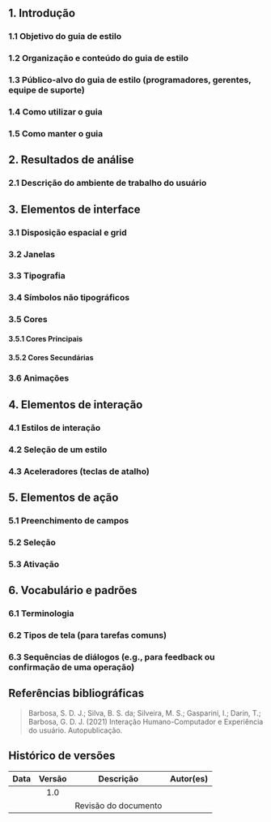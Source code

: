 ## 1. Introdução

### 1.1 Objetivo do guia de estilo

<p style="text-indent: 20px; text-align: justify">

</p>

### 1.2 Organização e conteúdo do guia de estilo

<p style="text-indent: 20px; text-align: justify">

</p>

### 1.3 Público-alvo do guia de estilo (programadores, gerentes, equipe de suporte)

<p style="text-indent: 20px; text-align: justify">

</p>

### 1.4 Como utilizar o guia 

<p style="text-indent: 20px; text-align: justify">

</p>

### 1.5 Como manter o guia

<p style="text-indent: 20px; text-align: justify">

</p>

## 2. Resultados de análise

### 2.1 Descrição do ambiente de trabalho do usuário
<p style="text-indent: 20px; text-align: justify">

</p>




## 3. Elementos de interface

### 3.1 Disposição espacial e grid
        
<p style="text-indent: 20px; text-align: justify">

</p>

### 3.2 Janelas

### 3.3 Tipografia
<p style="text-indent: 20px; text-align: justify">

</p>

### 3.4 Símbolos não tipográficos

<p style="text-indent: 20px; text-align: justify">

</p>

### 3.5 Cores

#### 3.5.1 Cores Principais

<p style="text-indent: 20px; text-align: justify">
    
</p>




#### 3.5.2 Cores Secundárias

<p style="text-indent: 20px; text-align: justify">
    
</p>





### 3.6 Animações

<p style="text-indent: 20px; text-align: justify">

</p>

## 4. Elementos de interação

### 4.1 Estilos de interação

<p style="text-indent: 20px; text-align: justify">
</p>

### 4.2 Seleção de um estilo

<p style="text-indent: 20px; text-align: justify">

</p>

### 4.3 Aceleradores (teclas de atalho)

<p style="text-indent: 20px; text-align: justify">

</p>

## 5. Elementos de ação

### 5.1 Preenchimento de campos

<p style="text-indent: 20px; text-align: justify">

</p>

### 5.2 Seleção

<p style="text-indent: 20px; text-align: justify">

</p>

### 5.3 Ativação

<p style="text-indent: 20px; text-align: justify">

</p>

## 6. Vocabulário e padrões

### 6.1 Terminologia

<p style="text-indent: 20px; text-align: justify">

</p>

### 6.2 Tipos de tela (para tarefas comuns)

<p style="text-indent: 20px; text-align: justify">

</p>



### 6.3 Sequências de diálogos (e.g., para feedback ou confirmação de uma operação)

<p style="text-indent: 20px; text-align: justify">

</p>


## Referências bibliográficas

> Barbosa, S. D. J.; Silva, B. S. da; Silveira, M. S.; Gasparini, I.; Darin, T.; Barbosa, G. D. J. (2021) Interação Humano-Computador e Experiência do usuário. Autopublicação.

## Histórico de versões

 | **Data**   | **Versão** | **Descrição**                            |                **Autor(es)**                 |
 | ---------- | :--------: | ---------------------------------------- | :------------------------------------------: |
 |  |    1.0     |       |        [](https://github.com/)         |
 |  |         |    Revisão do documento   |        [](https://github.com/)         |
